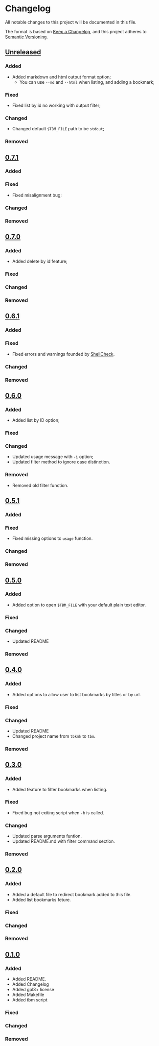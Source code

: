 # Changelog

All notable changes to this project will be documented in this file.

The format is based on [Keep a Changelog](https://keepachangelog.com/en/1.0.0/),
and this project adheres to [Semantic Versioning](https://semver.org/spec/v2.0.0.html).

## [Unreleased]

### Added

* Added markdown and html output format option;
    * You can use `--md` and `--html` when listing, and adding a bookmark;

### Fixed

* Fixed list by id no working with output filter;

### Changed

* Changed default `$TBM_FILE` path to be `stdout`;

### Removed

## [0.7.1]

### Added

### Fixed

* Fixed misalignment bug;

### Changed

### Removed

## [0.7.0]

### Added

* Added delete by id feature;

### Fixed

### Changed

### Removed

## [0.6.1]

### Added

### Fixed

* Fixed errors and warnings founded by [ShellCheck](https://www.shellcheck.net).

### Changed

### Removed

## [0.6.0]

### Added

* Added list by ID option;

### Fixed

### Changed

* Updated usage message with `-i` option;
* Updated filter method to ignore case distinction.

### Removed

* Removed old filter function.

## [0.5.1]

### Added

### Fixed

* Fixed missing options to `usage` function.

### Changed

### Removed

## [0.5.0]

### Added

* Added option to open `$TBM_FILE` with your default plain text editor.

### Fixed

### Changed

* Updated README

### Removed

## [0.4.0]

### Added

* Added options to allow user to list bookmarks by titles or by url.

### Fixed

### Changed

* Updated README
* Changed project name from `tbkmk` to `tbm`.

### Removed

## [0.3.0]

### Added

* Added feature to filter bookmarks when listing.

### Fixed

* Fixed bug not exiting script when `-h` is called.

### Changed

* Updated parse arguments funtion.
* Updated README.md with filter command section.

### Removed

## [0.2.0]

### Added

* Added a default file to redirect bookmark added to this file.
* Added list bookmarks feture.

### Fixed

### Changed

### Removed

## [0.1.0]

### Added 

* Added README.
* Added Changelog
* Added gpl3+ license
* Added Makefile
* Added tbm script

### Fixed

### Changed

### Removed

[unreleased]: https://github.com/TinyToolSH/tbm/compare/0.7.1...HEAD
[0.7.1]: https://github.com/TinyToolSH/tbm/compare/0.7.0...0.7.1
[0.7.0]: https://github.com/TinyToolSH/tbm/compare/0.6.1...0.7.0
[0.6.1]: https://github.com/TinyToolSH/tbm/compare/0.6.0...0.6.1
[0.6.0]: https://github.com/TinyToolSH/tbm/compare/0.5.1...0.6.0
[0.5.1]: https://github.com/TinyToolSH/tbm/compare/0.5.0...0.5.1
[0.5.0]: https://github.com/TinyToolSH/tbm/compare/0.4.0...0.5.0
[0.4.0]: https://github.com/TinyToolSH/tbm/compare/0.3.0...0.4.0
[0.3.0]: https://github.com/TinyToolSH/tbm/compare/0.2.0...0.3.0
[0.2.0]: https://github.com/TinyToolSH/tbm/compare/0.1.0...0.2.0
[0.1.0]: https://github.com/TinyToolSH/tbm/releases/tag/0.1.0

